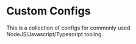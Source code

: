 # Custom Configs

This is a collection of configs for commonly used NodeJS/Javascript/Typescript tooling.